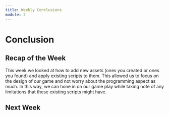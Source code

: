 ```yaml
---
title: Weekly Conclusions
module: 2
---
```


# Conclusion

## Recap of the Week

This week we looked at how to add new assets (ones you created or ones you found) and apply existing scripts to them.  This allowed us to focus on the design of our game and not worry about the programming aspect as much.  In this way, we can hone in on our game play while taking note of any limitations that these existing scripts might have.

## Next Week

